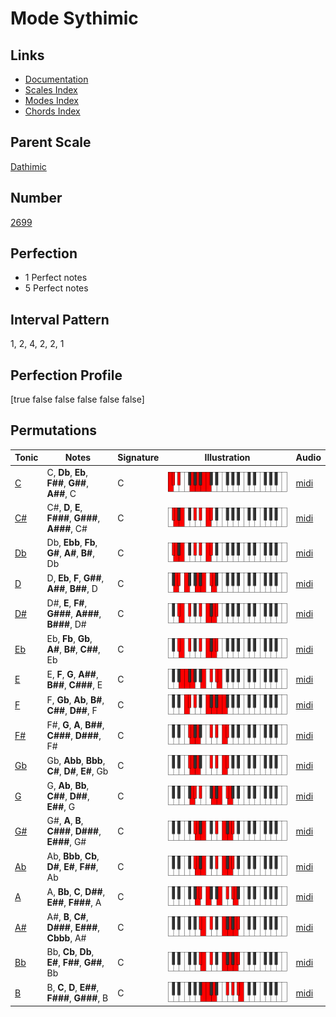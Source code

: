# Mode Sythimic

## Links

- [Documentation](index.md)
- [Scales Index](Scales.md)
- [Modes Index](Modes.md)
- [Chords Index](Chords.md)

## Parent Scale

[Dathimic](ScaleDathimic.md)

## Number

[2699](https://ianring.com/musictheory/scales/2699)

## Perfection

- 1 Perfect notes
- 5 Perfect notes

## Interval Pattern

1, 2, 4, 2, 2, 1

## Perfection Profile

[true false false false false false]

## Permutations

| Tonic | Notes | Signature | Illustration | Audio |
|-------|-------|-----------|--------------|-------|
| [C](ModeCNaturalSythimic.md) | C, **Db**, **Eb**, **F##**, **G##**, **A##**, C | C | ![CNaturalSythimic](ModeCNaturalSythimic.png) | [midi](https://github.com/edipermadi/music/blob/main/docs/ModeCNaturalSythimic.mid?raw=true) |
| [C#](ModeCSharpSythimic.md) | C#, **D**, **E**, **F###**, **G###**, **A###**, C# | C | ![CSharpSythimic](ModeCSharpSythimic.png) | [midi](https://github.com/edipermadi/music/blob/main/docs/ModeCSharpSythimic.mid?raw=true) |
| [Db](ModeDFlatSythimic.md) | Db, **Ebb**, **Fb**, **G#**, **A#**, **B#**, Db | C | ![DFlatSythimic](ModeDFlatSythimic.png) | [midi](https://github.com/edipermadi/music/blob/main/docs/ModeDFlatSythimic.mid?raw=true) |
| [D](ModeDNaturalSythimic.md) | D, **Eb**, **F**, **G##**, **A##**, **B##**, D | C | ![DNaturalSythimic](ModeDNaturalSythimic.png) | [midi](https://github.com/edipermadi/music/blob/main/docs/ModeDNaturalSythimic.mid?raw=true) |
| [D#](ModeDSharpSythimic.md) | D#, **E**, **F#**, **G###**, **A###**, **B###**, D# | C | ![DSharpSythimic](ModeDSharpSythimic.png) | [midi](https://github.com/edipermadi/music/blob/main/docs/ModeDSharpSythimic.mid?raw=true) |
| [Eb](ModeEFlatSythimic.md) | Eb, **Fb**, **Gb**, **A#**, **B#**, **C##**, Eb | C | ![EFlatSythimic](ModeEFlatSythimic.png) | [midi](https://github.com/edipermadi/music/blob/main/docs/ModeEFlatSythimic.mid?raw=true) |
| [E](ModeENaturalSythimic.md) | E, **F**, **G**, **A##**, **B##**, **C###**, E | C | ![ENaturalSythimic](ModeENaturalSythimic.png) | [midi](https://github.com/edipermadi/music/blob/main/docs/ModeENaturalSythimic.mid?raw=true) |
| [F](ModeFNaturalSythimic.md) | F, **Gb**, **Ab**, **B#**, **C##**, **D##**, F | C | ![FNaturalSythimic](ModeFNaturalSythimic.png) | [midi](https://github.com/edipermadi/music/blob/main/docs/ModeFNaturalSythimic.mid?raw=true) |
| [F#](ModeFSharpSythimic.md) | F#, **G**, **A**, **B##**, **C###**, **D###**, F# | C | ![FSharpSythimic](ModeFSharpSythimic.png) | [midi](https://github.com/edipermadi/music/blob/main/docs/ModeFSharpSythimic.mid?raw=true) |
| [Gb](ModeGFlatSythimic.md) | Gb, **Abb**, **Bbb**, **C#**, **D#**, **E#**, Gb | C | ![GFlatSythimic](ModeGFlatSythimic.png) | [midi](https://github.com/edipermadi/music/blob/main/docs/ModeGFlatSythimic.mid?raw=true) |
| [G](ModeGNaturalSythimic.md) | G, **Ab**, **Bb**, **C##**, **D##**, **E##**, G | C | ![GNaturalSythimic](ModeGNaturalSythimic.png) | [midi](https://github.com/edipermadi/music/blob/main/docs/ModeGNaturalSythimic.mid?raw=true) |
| [G#](ModeGSharpSythimic.md) | G#, **A**, **B**, **C###**, **D###**, **E###**, G# | C | ![GSharpSythimic](ModeGSharpSythimic.png) | [midi](https://github.com/edipermadi/music/blob/main/docs/ModeGSharpSythimic.mid?raw=true) |
| [Ab](ModeAFlatSythimic.md) | Ab, **Bbb**, **Cb**, **D#**, **E#**, **F##**, Ab | C | ![AFlatSythimic](ModeAFlatSythimic.png) | [midi](https://github.com/edipermadi/music/blob/main/docs/ModeAFlatSythimic.mid?raw=true) |
| [A](ModeANaturalSythimic.md) | A, **Bb**, **C**, **D##**, **E##**, **F###**, A | C | ![ANaturalSythimic](ModeANaturalSythimic.png) | [midi](https://github.com/edipermadi/music/blob/main/docs/ModeANaturalSythimic.mid?raw=true) |
| [A#](ModeASharpSythimic.md) | A#, **B**, **C#**, **D###**, **E###**, **Cbbb**, A# | C | ![ASharpSythimic](ModeASharpSythimic.png) | [midi](https://github.com/edipermadi/music/blob/main/docs/ModeASharpSythimic.mid?raw=true) |
| [Bb](ModeBFlatSythimic.md) | Bb, **Cb**, **Db**, **E#**, **F##**, **G##**, Bb | C | ![BFlatSythimic](ModeBFlatSythimic.png) | [midi](https://github.com/edipermadi/music/blob/main/docs/ModeBFlatSythimic.mid?raw=true) |
| [B](ModeBNaturalSythimic.md) | B, **C**, **D**, **E##**, **F###**, **G###**, B | C | ![BNaturalSythimic](ModeBNaturalSythimic.png) | [midi](https://github.com/edipermadi/music/blob/main/docs/ModeBNaturalSythimic.mid?raw=true) |

